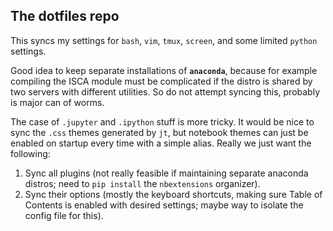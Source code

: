 ## The dotfiles repo
This syncs my settings for `bash`, `vim`, `tmux`, `screen`, and some limited `python` settings.

Good idea to keep separate installations of **`anaconda`**, because for example
compiling the ISCA module must be complicated if the distro is shared by two servers with different utilities.
So do not attempt syncing this, probably is major can of worms.

The case of `.jupyter` and `.ipython` stuff is more tricky. It would be nice to sync the
`.css` themes generated by `jt`, but notebook themes can just be enabled on startup every time
with a simple alias. Really we just want the following:
1. Sync all plugins (not really feasible if maintaining separate anaconda distros; need to `pip install` the `nbextensions` organizer).
2. Sync their options (mostly the keyboard shortcuts, making sure Table of Contents is enabled with desired settings; 
maybe way to isolate the config file for this).
